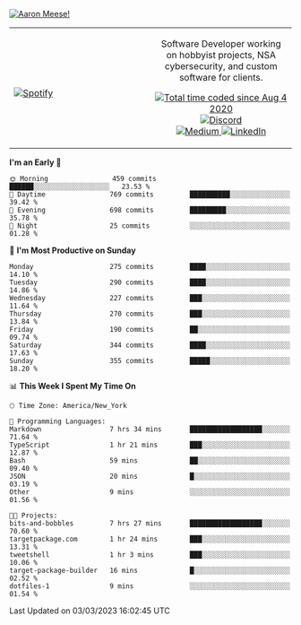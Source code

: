 [![Aaron Meese!](https://user-images.githubusercontent.com/17814535/88975338-a2aabf00-d27f-11ea-963f-8a19608716b4.png)](https://github.com/ajmeese7/readme-ascii "README ASCII")

<!-- Modified from project here: https://github.com/novatorem/novatorem -->
<table width="100%">
  <tr>
  <td width="50%">

&nbsp; <br> [![Spotify](https://ajmeese7.vercel.app/api/spotify)](https://open.spotify.com/user/ajmeese)

  </td>
  <td width="50%">
    <p align="center">
    Software Developer working on hobbyist projects, NSA cybersecurity, and custom software for clients.
    </p>
    <p align="center">
      <a href="https://wakatime.com/@f726891d-3b02-46cd-9b60-e8c59f9e2b14">
        <img src="https://wakatime.com/badge/user/f726891d-3b02-46cd-9b60-e8c59f9e2b14.svg" alt="Total time coded since Aug 4 2020" title="WakaTime" />
      </a>
      <a href="http://link.aaronmeese.com/discord">
        <img src="https://img.shields.io/badge/discord-ajmeese7%234835-369?style=flat-square&logo=discord&logoColor=white&color=purple" alt="Discord" title="Discord">
      </a>
      <br />
      <a href="https://link.aaronmeese.com/medium">
        <img src="https://img.shields.io/badge/medium-ajmeese7-1DB954?style=flat-square&logo=medium&logoColor=white" alt="Medium" title="Medium">
      </a>
      <a href="https://link.aaronmeese.com/linkedin">
        <img src="https://img.shields.io/badge/linkedIn-aaronmeese-1DB954?style=flat-square&logo=linkedin&logoColor=white&color=blue" alt="LinkedIn" title="LinkedIn">
      </a>
    </p>
  </td>

</table>

[//]: <> (The `&nbsp;` is to have Aphelion take up more space)

<!--START_SECTION:waka-->
**I'm an Early 🐤** 

```text
🌞 Morning                459 commits         ██████░░░░░░░░░░░░░░░░░░░   23.53 % 
🌆 Daytime                769 commits         ██████████░░░░░░░░░░░░░░░   39.42 % 
🌃 Evening                698 commits         █████████░░░░░░░░░░░░░░░░   35.78 % 
🌙 Night                  25 commits          ░░░░░░░░░░░░░░░░░░░░░░░░░   01.28 % 
```
📅 **I'm Most Productive on Sunday** 

```text
Monday                   275 commits         ████░░░░░░░░░░░░░░░░░░░░░   14.10 % 
Tuesday                  290 commits         ████░░░░░░░░░░░░░░░░░░░░░   14.86 % 
Wednesday                227 commits         ███░░░░░░░░░░░░░░░░░░░░░░   11.64 % 
Thursday                 270 commits         ███░░░░░░░░░░░░░░░░░░░░░░   13.84 % 
Friday                   190 commits         ██░░░░░░░░░░░░░░░░░░░░░░░   09.74 % 
Saturday                 344 commits         ████░░░░░░░░░░░░░░░░░░░░░   17.63 % 
Sunday                   355 commits         █████░░░░░░░░░░░░░░░░░░░░   18.20 % 
```


📊 **This Week I Spent My Time On** 

```text
🕑︎ Time Zone: America/New_York

💬 Programming Languages: 
Markdown                 7 hrs 34 mins       ██████████████████░░░░░░░   71.64 % 
TypeScript               1 hr 21 mins        ███░░░░░░░░░░░░░░░░░░░░░░   12.87 % 
Bash                     59 mins             ██░░░░░░░░░░░░░░░░░░░░░░░   09.40 % 
JSON                     20 mins             █░░░░░░░░░░░░░░░░░░░░░░░░   03.19 % 
Other                    9 mins              ░░░░░░░░░░░░░░░░░░░░░░░░░   01.56 % 

🐱‍💻 Projects: 
bits-and-bobbles         7 hrs 27 mins       ██████████████████░░░░░░░   70.60 % 
targetpackage.com        1 hr 24 mins        ███░░░░░░░░░░░░░░░░░░░░░░   13.31 % 
tweetshell               1 hr 3 mins         ███░░░░░░░░░░░░░░░░░░░░░░   10.06 % 
target-package-builder   16 mins             █░░░░░░░░░░░░░░░░░░░░░░░░   02.52 % 
dotfiles-1               9 mins              ░░░░░░░░░░░░░░░░░░░░░░░░░   01.54 % 
```


 Last Updated on 03/03/2023 16:02:45 UTC
<!--END_SECTION:waka-->
